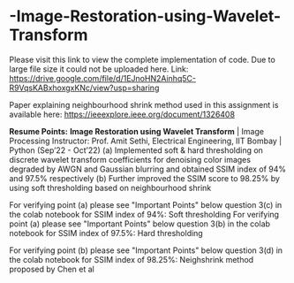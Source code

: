 # -Image-Restoration-using-Wavelet-Transform

Please visit this link to view the complete implementation of code. Due to large file size it could not be uploaded here.
Link: https://drive.google.com/file/d/1EJnoHN2Ainhq5C-R9VqsKABxhoxgxKNc/view?usp=sharing 

Paper explaining neighbourhood shrink method used in this assignment is available here: https://ieeexplore.ieee.org/document/1326408

**Resume Points:**
**Image Restoration using Wavelet Transform** | Image Processing
Instructor: Prof. Amit Sethi, Electrical Engineering, IIT Bombay | Python (Sep’22 - Oct’22)
(a) Implemented soft & hard thresholding on discrete wavelet transform coefficients for denoising color images
degraded by AWGN and Gaussian blurring and obtained SSIM index of 94% and 97.5% respectively
(b) Further improved the SSIM score to 98.25% by using soft thresholding based on neighbourhood shrink

For verifying point (a) please see "Important Points" below question 3(c) in the colab notebook for SSIM index of 94%: Soft thresholding
For verifying point (a) please see "Important Points" below question 3(b) in the colab notebook for SSIM index of 97.5%: Hard thresholding

For verifying point (b) please see "Important Points" below question 3(d) in the colab notebook for SSIM index of 98.25%: Neighshrink method proposed by Chen et al
